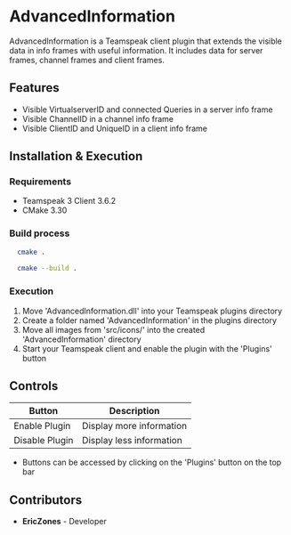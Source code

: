 # AdvancedInformation

AdvancedInformation is a Teamspeak client plugin that extends the visible data in info frames with useful information. It includes data for server frames, channel frames and client frames.

## Features
- Visible VirtualserverID and connected Queries in a server info frame
- Visible ChannelID in a channel info frame
- Visible ClientID and UniqueID in a client info frame

## Installation & Execution
### Requirements
- Teamspeak 3 Client 3.6.2
- CMake 3.30

### Build process
```bash
  cmake .
  
  cmake --build .
  ```

### Execution
1. Move 'AdvancedInformation.dll' into your Teamspeak plugins directory
2. Create a folder named 'AdvancedInformation' in the plugins directory
3. Move all images from 'src/icons/' into the created 'AdvancedInformation' directory
4. Start your Teamspeak client and enable the plugin with the 'Plugins' button

## Controls
| Button         | Description              |
|----------------|--------------------------|
| Enable Plugin  | Display more information |
| Disable Plugin | Display less information |

- Buttons can be accessed by clicking on the 'Plugins' button on the top bar

## Contributors
- **EricZones** - Developer